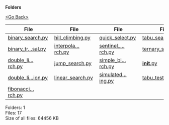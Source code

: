 **Folders**

[&lt;Go Back&gt;](../right.html)

<table><thead><tr class="header"><th><strong>File</strong></th><th><strong>File</strong></th><th><strong>File</strong></th><th><strong>File</strong></th></tr></thead><tbody><tr class="odd"><td><a href="binary_search.py">binary_search.py</a> </td><td><a href="hill_climbing.py">hill_climbing.py</a> </td><td><a href="quick_select.py">quick_select.py</a> </td><td><a href="tabu_search.py">tabu_search.py</a> </td></tr><tr class="even"><td><a href="binary_tree_traversal.py">binary_tr…sal.py</a> </td><td><a href="interpolation_search.py">interpola…rch.py</a> </td><td><a href="sentinel_linear_search.py">sentinel_…rch.py</a> </td><td><a href="ternary_search.py">ternary_search.py</a> </td></tr><tr class="odd"><td><a href="double_linear_search.py">double_li…rch.py</a> </td><td><a href="jump_search.py">jump_search.py</a> </td><td><a href="simple_binary_search.py">simple_bi…rch.py</a> </td><td><a href="__init__.py"><strong>init</strong>.py</a> </td></tr><tr class="even"><td><a href="double_linear_search_recursion.py">double_li…ion.py</a> </td><td><a href="linear_search.py">linear_search.py</a> </td><td><a href="simulated_annealing.py">simulated…ing.py</a> </td><td><a href="tabu_test_data.txt">tabu_test_data.txt</a> </td></tr><tr class="odd"><td><a href="fibonacci_search.py">fibonacci…rch.py</a> </td><td></td><td></td><td></td></tr></tbody></table>

Folders: 1  
Files: 17  
Size of all files: 64456 KB
